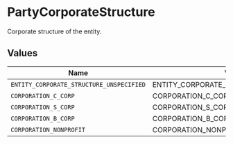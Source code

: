 # PartyCorporateStructure

Corporate structure of the entity.


## Values

| Name                                     | Value                                    |
| ---------------------------------------- | ---------------------------------------- |
| `ENTITY_CORPORATE_STRUCTURE_UNSPECIFIED` | ENTITY_CORPORATE_STRUCTURE_UNSPECIFIED   |
| `CORPORATION_C_CORP`                     | CORPORATION_C_CORP                       |
| `CORPORATION_S_CORP`                     | CORPORATION_S_CORP                       |
| `CORPORATION_B_CORP`                     | CORPORATION_B_CORP                       |
| `CORPORATION_NONPROFIT`                  | CORPORATION_NONPROFIT                    |